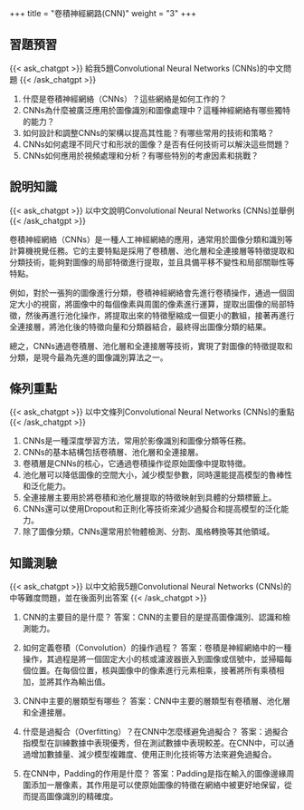 +++
title = "卷積神經網路(CNN)"
weight = "3"
+++
## 習題預習
{{< ask_chatgpt >}}
給我5題Convolutional Neural Networks (CNNs)的中文問題
{{< /ask_chatgpt >}}

1. 什麼是卷積神經網絡（CNNs）？這些網絡是如何工作的？
2. CNNs為什麼被廣泛應用於圖像識別和圖像處理中？這種神經網絡有哪些獨特的能力？
3. 如何設計和調整CNNs的架構以提高其性能？有哪些常用的技術和策略？
4. CNNs如何處理不同尺寸和形狀的圖像？是否有任何技術可以解決這些問題？
5. CNNs如何應用於視頻處理和分析？有哪些特別的考慮因素和挑戰？   

## 說明知識
{{< ask_chatgpt >}}
以中文說明Convolutional Neural Networks (CNNs)並舉例
{{< /ask_chatgpt >}}

卷積神經網絡（CNNs）是一種人工神經網絡的應用，通常用於圖像分類和識別等計算機視覺任務。它的主要特點是採用了卷積層、池化層和全連接層等特徵提取和分類技術，能夠對圖像的局部特徵進行提取，並且具備平移不變性和局部關聯性等特點。

例如，對於一張狗的圖像進行分類，卷積神經網絡會先進行卷積操作，通過一個固定大小的視窗，將圖像中的每個像素與周圍的像素進行運算，提取出圖像的局部特徵，然後再進行池化操作，將提取出來的特徵壓縮成一個更小的數組，接著再進行全連接層，將池化後的特徵向量和分類器結合，最終得出圖像分類的結果。

總之，CNNs通過卷積層、池化層和全連接層等技術，實現了對圖像的特徵提取和分類，是現今最為先進的圖像識別算法之一。   

## 條列重點
{{< ask_chatgpt >}}
以中文條列Convolutional Neural Networks (CNNs)的重點
{{< /ask_chatgpt >}}

1. CNNs是一種深度學習方法，常用於影像識別和圖像分類等任務。
2. CNNs的基本結構包括卷積層、池化層和全連接層。
3. 卷積層是CNNs的核心，它通過卷積操作從原始圖像中提取特徵。
4. 池化層可以降低圖像的空間大小，減少模型參數，同時還能提高模型的魯棒性和泛化能力。
5. 全連接層主要用於將卷積和池化層提取的特徵映射到具體的分類標籤上。
6. CNNs還可以使用Dropout和正則化等技術來減少過擬合和提高模型的泛化能力。
7. 除了圖像分類，CNNs還常用於物體檢測、分割、風格轉換等其他領域。   

## 知識測驗
{{< ask_chatgpt >}}
以中文給我5題Convolutional Neural Networks (CNNs)的中等難度問題，並在後面列出答案
{{< /ask_chatgpt >}}

1. CNN的主要目的是什麼？ 
答案：CNN的主要目的是提高圖像識別、認識和檢測能力。

2. 如何定義卷積（Convolution）的操作過程？ 
答案：卷積是神經網絡中的一種操作，其過程是將一個固定大小的核或濾波器嵌入到圖像或信號中，並掃瞄每個位置。在每個位置，核與圖像中的像素進行元素相乘，接著將所有乘積相加，並將其作為輸出值。

3. CNN中主要的層類型有哪些？ 
答案：CNN中主要的層類型有卷積層、池化層和全連接層。

4. 什麼是過擬合（Overfitting）？在CNN中怎麼樣避免過擬合？ 
答案：過擬合指模型在訓練數據中表現優秀，但在測試數據中表現較差。在CNN中，可以通過增加數據量、減少模型複雜度、使用正則化技術等方法來避免過擬合。

5. 在CNN中，Padding的作用是什麼？ 
答案：Padding是指在輸入的圖像邊緣周圍添加一層像素，其作用是可以使原始圖像的特徵在網絡中被更好地保留，從而提高圖像識別的精確度。   

